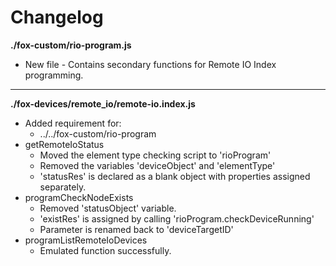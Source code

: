 # Changelog

**./fox-custom/rio-program.js**
* New file - Contains secondary functions for Remote IO Index programming.

---

**./fox-devices/remote_io/remote-io.index.js**
* Added requirement for:
	* ../../fox-custom/rio-program
* getRemoteIoStatus
	* Moved the element type checking script to 'rioProgram'
	* Removed the variables 'deviceObject' and 'elementType'
	* 'statusRes' is declared as a blank object with properties assigned separately.
* programCheckNodeExists
	* Removed 'statusObject' variable.
	* 'existRes' is assigned by calling 'rioProgram.checkDeviceRunning'
	* Parameter is renamed back to 'deviceTargetID'
* programListRemoteIoDevices
	* Emulated function successfully.
